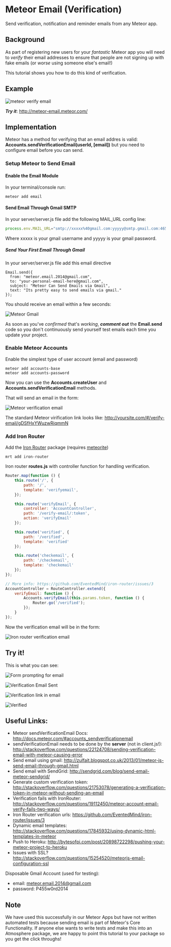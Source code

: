 Meteor Email (Verification)
============

Send verification, notification and reminder emails from any Meteor app.

## Background

As part of registering new users for your *fantastic* Meteor app you
will need to *verify* their email addresses to ensure that people
are not signing up with fake emails (or *worse* using someone else's email!)

This tutorial shows you how to do this kind of verification.

## Example

![meteor verify email](http://i.imgur.com/ffcxHQg.png)

***Try it***: http://meteor-email.meteor.com/


## Implementation

Meteor has a method for verifying that an email addres is valid: <br />
**Accounts.sendVerificationEmail(userId, [email])**
but you need to configure email before you can send.

### Setup Meteor to Send Email

#### Enable the Email Module

In your terminal/console run:

```
meteor add email
```

#### Send Email Through Gmail SMTP

In your server/server.js file add the following MAIL_URL config line:
```javascript
process.env.MAIL_URL="smtp://xxxxx%40gmail.com:yyyyy@smtp.gmail.com:465/";
```
Where xxxxx is your gmail username and yyyyy is your gmail password.

##### Send Your First Email Through Gmail

In your server/server.js file add this email directive
```
Email.send({
  from: "meteor.email.2014@gmail.com",
  to: "your-personal-email-here@gmail.com",
  subject: "Meteor Can Send Emails via Gmail",
  text: "Its pretty easy to send emails via gmail."
});
```

You should receive an email within a few seconds:

![Meteor Gmail](http://i.imgur.com/dB6DQyf.png)

As soon as you've *confirmed* that's *working*,
***comment out*** the **Email.send**
code so you don't continuously send yourself test emails each time you
update your project.


### Enable Meteor Accounts

Enable the simplest type of user account (email and password)

```
meteor add accounts-base
meteor add accounts-password
```

Now you can use the **Accounts.createUser**
and **Accounts.sendVerificationEmail** methods.

That will send an email in the form:

![Meteor verification email](http://i.imgur.com/BpUckrK.png)

The standard Meteor virification link looks like:
http://yoursite.com/#/verify-email/gDSfHxYWuzwRiqmmN


### Add Iron Router

Add the [Iron Router](https://github.com/EventedMind/iron-router) package
(requires [meteorite](https://github.com/oortcloud/meteorite))

```
mrt add iron-router
```

Iron router **routes.js** with controller function for handling verification.

```javascript
Router.map(function () {
    this.route('/', {
        path: '/',
        template: 'verifyemail',
    });

    this.route('verifyEmail', {
        controller: 'AccountController',
        path: '/verify-email/:token',
        action: 'verifyEmail'
    });

    this.route('verified', {
        path: '/verified',
        template: 'verified'
    });

    this.route('checkemail', {
        path: '/checkemail',
        template: 'checkemail'
    });
});

// More info: https://github.com/EventedMind/iron-router/issues/3
AccountController = RouteController.extend({
    verifyEmail: function () {
        Accounts.verifyEmail(this.params.token, function () {
            Router.go('/verified');
        });
    }
});
```

Now the verification email will be in the form:

![Iron router verification email](http://i.imgur.com/0ZVIOWl.png)

## Try it!

This is what you can see:

![Form prompting for email](http://i.imgur.com/ffcxHQg.png)

![Verification Email Sent](http://i.imgur.com/NRNP7ch.png)

![Verification link in email](http://i.imgur.com/UZmQKUO.png)

![Verified](http://i.imgur.com/Xr9qcag.png)

## Useful Links:

- Meteor sendVerificationEmail Docs: http://docs.meteor.com/#accounts_sendverificationemail
- sendVerificationEmail needs to be done by the **server** (not in client.js!): http://stackoverflow.com/questions/22124708/sending-verification-email-with-meteor-causing-error
- Send email using gmail: http://zulfait.blogspot.co.uk/2013/01/meteor-js-send-email-through-gmail.html
- Send email with SendGrid: http://sendgrid.com/blog/send-email-meteor-sendgrid/
- Generate custom verification token: http://stackoverflow.com/questions/21753078/generating-a-verification-token-in-meteor-without-sending-an-email
- Verification fails with IronRouter: http://stackoverflow.com/questions/19112450/meteor-account-email-verify-fails-two-ways/
- Iron Router verification urls: https://github.com/EventedMind/iron-router/issues/3
- Dynamic email templates: http://stackoverflow.com/questions/17845932/using-dynamic-html-templates-in-meteor
- Push to Heroku: http://bytesofpi.com/post/20898722298/pushing-your-meteor-project-to-heroku
- Issues with SSL? http://stackoverflow.com/questions/15254520/meteorjs-email-configuration-ssl


Disposable Gmail Account (used for testing):
- email: meteor.email.2014@gmail.com
- password: P455w0rd2014

## Note

We have used this successfully in our Meteor Apps but have not
written automated tests because sending email is part of Meteor's Core
Functionality. If anyone else wants to write tests and make this into
an Atmosphere package, we are happy to point this tutorial to your package
so you get the click throughs!
